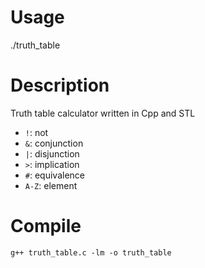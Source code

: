 # Usage
./truth_table

# Description
Truth table calculator written in Cpp and STL

* `!`: not
* `&`: conjunction
* `|`: disjunction
* `>`: implication
* `#`: equivalence
* `A-Z`: element

# Compile
    g++ truth_table.c -lm -o truth_table
